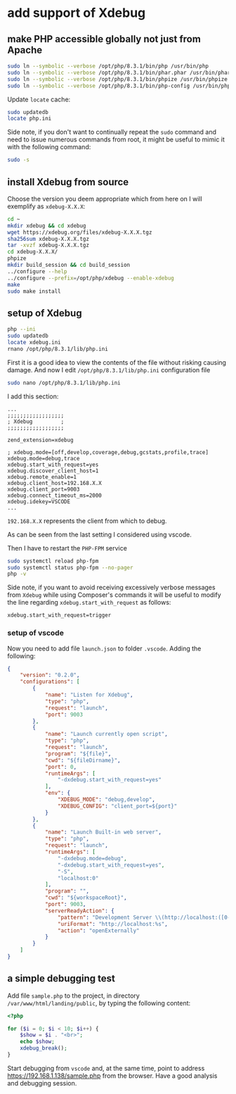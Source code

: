 # add support of Xdebug

## make PHP accessible globally not just from Apache

```bash
sudo ln --symbolic --verbose /opt/php/8.3.1/bin/php /usr/bin/php
sudo ln --symbolic --verbose /opt/php/8.3.1/bin/phar.phar /usr/bin/phar
sudo ln --symbolic --verbose /opt/php/8.3.1/bin/phpize /usr/bin/phpize
sudo ln --symbolic --verbose /opt/php/8.3.1/bin/php-config /usr/bin/php-config
```

Update `locate` cache:

```bash
sudo updatedb
locate php.ini
```

Side note, if you don't want to continually repeat the `sudo` command and need to issue numerous commands from root, it might be useful to mimic it with the following command:

```bash
sudo -s
```

## install Xdebug from source

Choose the version you deem appropriate which from here on I will exemplify as `xdebug-X.X.X`:

```bash
cd ~
mkdir xdebug && cd xdebug
wget https://xdebug.org/files/xdebug-X.X.X.tgz
sha256sum xdebug-X.X.X.tgz
tar -xvzf xdebug-X.X.X.tgz
cd xdebug-X.X.X/
phpize
mkdir build_session && cd build_session
../configure --help
../configure --prefix=/opt/php/xdebug --enable-xdebug
make
sudo make install
```

## setup of Xdebug

```bash
php --ini
sudo updatedb
locate xdebug.ini
rnano /opt/php/8.3.1/lib/php.ini
```

First it is a good idea to view the contents of the file without risking causing damage.
And now I edit `/opt/php/8.3.1/lib/php.ini` configuration file

```bash
sudo nano /opt/php/8.3.1/lib/php.ini
```

I add this section:

```text
...
;;;;;;;;;;;;;;;;;;
; Xdebug         ;
;;;;;;;;;;;;;;;;;;

zend_extension=xdebug

; xdebug.mode=[off,develop,coverage,debug,gcstats,profile,trace]
xdebug.mode=debug,trace
xdebug.start_with_request=yes
xdebug.discover_client_host=1
xdebug.remote_enable=1
xdebug.client_host=192.168.X.X
xdebug.client_port=9003
xdebug.connect_timeout_ms=2000
xdebug.idekey=VSCODE
...
```

`192.168.X.X` represents the client from which to debug.

As can be seen from the last setting I considered using vscode.

Then I have to restart the `PHP-FPM` service

```bash
sudo systemctl reload php-fpm
sudo systemctl status php-fpm --no-pager
php -v
```

Side note, if you want to avoid receiving excessively verbose messages from `Xdebug` while using Composer's commands it will be useful to modify the line regarding `xdebug.start_with_request` as follows:

```text
xdebug.start_with_request=trigger
```

### setup of vscode

Now you need to add file `launch.json` to folder `.vscode`.
Adding the following:

```json
{
    "version": "0.2.0",
    "configurations": [
        {
            "name": "Listen for Xdebug",
            "type": "php",
            "request": "launch",
            "port": 9003
        },
        {
            "name": "Launch currently open script",
            "type": "php",
            "request": "launch",
            "program": "${file}",
            "cwd": "${fileDirname}",
            "port": 0,
            "runtimeArgs": [
                "-dxdebug.start_with_request=yes"
            ],
            "env": {
                "XDEBUG_MODE": "debug,develop",
                "XDEBUG_CONFIG": "client_port=${port}"
            }
        },
        {
            "name": "Launch Built-in web server",
            "type": "php",
            "request": "launch",
            "runtimeArgs": [
                "-dxdebug.mode=debug",
                "-dxdebug.start_with_request=yes",
                "-S",
                "localhost:0"
            ],
            "program": "",
            "cwd": "${workspaceRoot}",
            "port": 9003,
            "serverReadyAction": {
                "pattern": "Development Server \\(http://localhost:([0-9]+)\\) started",
                "uriFormat": "http://localhost:%s",
                "action": "openExternally"
            }
        }
    ]
}
```

## a simple debugging test

Add file `sample.php` to the project, in directory `/var/www/html/landing/public`, by typing the following content:

```php
<?php

for ($i = 0; $i < 10; $i++) {
    $show = $i . "<br>";
    echo $show;
    xdebug_break();
}
```

Start debugging from `vscode` and, at the same time, point to address <https://192.168.1.138/sample.php> from the browser.
Have a good analysis and debugging session.
